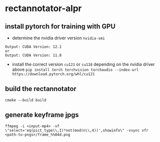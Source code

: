# rectannotator-alpr

## install pytorch for training with GPU
* determine the nvidia driver version
`nvidia-smi`
```
Output: CUDA Version: 12.1
or 
Output: CUDA Version: 11.8
```
* install the correct version `cu121` or `cu118` depending on the nvidia driver above
`pip install torch torchvision torchaudio --index-url https://download.pytorch.org/whl/cu121`

## build the rectannotator
`cmake --build build`

## generate keyframe jpgs
`ffmpeg -i <input-mp4> -vf \"select='eq(pict_type\\,I)*not(mod(n\\,4))',showinfo\" -vsync vfr <path-to-pngs>/frame_%%04d.png`